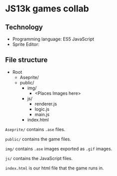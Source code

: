 # JS13k games collab

## Technology

- Programming language: ES5 JavaScript
- Sprite Editor: 

## File structure

- Root
    - Aseprite/
    - public/
        - img/
            - \<Places Images here\>
        - js/
            - renderer.js
            - logic.js
            - main.js
        - index.html

`Aseprite/` contains `.ase` files.

`public/` contains the game files.

`img/` contains `.ase` images exported as `.gif` images.

`js/` contains the JavaScript files.

`index.html` is our html file that the game runs in.